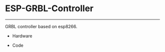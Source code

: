 # ESP-GRBL-Controller
-----------------------

GRBL controller based on esp8266.

 * Hardware
 
 * Code 
 
